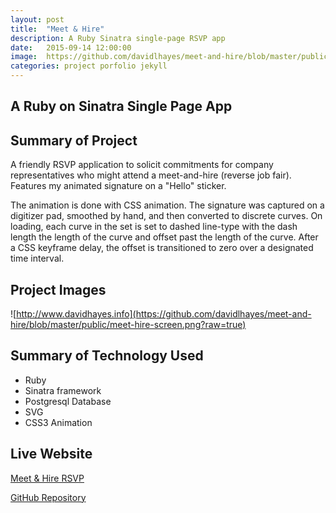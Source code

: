 ```yaml
---
layout: post
title:  "Meet & Hire"
description: A Ruby Sinatra single-page RSVP app
date:   2015-09-14 12:00:00
image:  https://github.com/davidlhayes/meet-and-hire/blob/master/public/meet-hire-screen.png?raw=true
categories: project porfolio jekyll
---
```

## A Ruby on Sinatra Single Page App ##

## Summary of Project

A friendly RSVP application to solicit commitments for company representatives who might attend a meet-and-hire (reverse job fair). Features my animated signature on a "Hello" sticker.

The animation is done with CSS animation. The signature was captured on a digitizer pad, smoothed by hand, and then converted to discrete curves. On loading, each curve in the set is set to dashed line-type with the dash length the length of the curve and offset past the length of the curve. After a CSS keyframe delay, the offset is transitioned to zero over a designated time interval.

## Project Images

![http://www.davidhayes.info](https://github.com/davidlhayes/meet-and-hire/blob/master/public/meet-hire-screen.png?raw=true)

## Summary of Technology Used

- Ruby
- Sinatra framework
- Postgresql Database
- SVG
- CSS3 Animation

## Live Website

[Meet & Hire RSVP](http://www.davidhayes.info/)

[GitHub Repository](https://github.com/davidlhayes/meet-and-hire)
